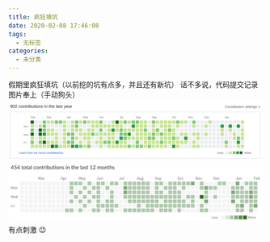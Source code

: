 ```yaml
---
title: 疯狂填坑
date: 2020-02-08 17:46:08
tags: 
  - 无标签
categories:
  - 未分类
---
```

假期里疯狂填坑（以前挖的坑有点多，并且还有新坑）
话不多说，代码提交记录图片奉上（手动狗头）
![GitHub](/images/postsImgs/深度截图_选择区域_20200208174225.png)
![私有服务平台](/images/postsImgs/深度截图_选择区域_20200208174259.png)<!-- more -->
有点刺激 :wink: